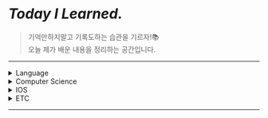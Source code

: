 # *Today I Learned.*
>기억만하지말고 기록도하는 습관을 기르자!📚 <br>오늘 제가 배운 내용을 정리하는 공간입니다.<br>



---

<details>
  <summary>Language</summary>
  <ul>
    <li>
    <details>
      <summary><a href="Language/clang" target="_blank">C/C++</a></summary>
        <ul>
        </ul>
      </details>
      <details>
      <summary><a href="Language/Swift.md" target="_blank">Swift</a></summary>
        <ul>
          <li><a href="Language/Swift.md#aboutswift" target="_blank">About Swift</a></li>
          <li><a href="Language/Swift.md#token" target="_blank">Token, Expressions, Statements</a></li>
          <li><a href="Language/Swift.md#literal" target="_blank">Literal, Identifier, Keyword</a></li>
          <li><a href="Language/Swift.md#compile" target="_blank">Compile, Link, Run</a></li>
          <li><a href="Language/Swift.md#special" target="_blank">Special Characters</a></li>
          <li><a href="Language/Swift.md#citizen" target="_blank">First Class Citizen</a></li>
          <li><a href="Language/Swift.md#naming" target="_blank">Naming Convention</a></li>
          <li><a href="Language/Swift.md#scope" target="_blank">Scope</a></li>
          <li><a href="Language/Swift.md#overflowoperator" target="_blank">Overflow Operator</a></li>
          <li><a href="Language/Swift.md#shortcircuit" target="_blank">Short-circuit Evaluation</a></li>
          <li><a href="Language/Swift.md#valuebindings" target="_blank">Value Bindings In Switch</a></li>
          <li><a href="Language/Swift.md#labeledstatements" target="_blank">Labeled Statements</a></li>
          <li>String</li>
          <ul>
            <li><a href="Language/Swift.md#StringIndices" target="_blank">String Indices</a></li>
            <li><a href="Language/Swift.md#Substring" target="_blank">Substring</a></li>
            <li><a href="Language/Swift.md#StringEditing" target="_blank">String Editing</a></li>
            <li><a href="Language/Swift.md#ComparingStrings" target="_blank">Comparing Strings</a></li>
            <li><a href="Language/Swift.md#StringSearching" target="_blank">String Searching</a></li>
            <li><a href="Language/Swift.md#CharacterSet" target="_blank">Character Set</a></li>
          </ul>
          <li>Optional</li>
          <ul>
            <li><a href="Language/Swift.md#optional" target="_blank">Optionals</a></li>
            <li><a href="Language/Swift.md#optionalbinding" target="_blank">Optional Binding</a></li>
            <li><a href="Language/Swift.md#nil-coalescingoperator" target="_blank">Nil-Coalescing Operator</a></li>
            <li><a href="Language/Swift.md#OptionalChaining" target="_blank">Optional Chaining</a></li>
          </ul>
          <li>Function</li>
          <ul>
            <li><a href="Language/Swift.md#VariadicParameters" target="_blank">Variadic Parameters</a></li>
            <li><a href="Language/Swift.md#In-OutParameters" target="_blank">In-Out Parameters</a></li>
            <li><a href="Language/Swift.md#ImplicitReturn" target="_blank">Implicit Return</a></li>
          </ul>
          <li>Closure</li>
          <ul>
            <li><a href="Language/Swift.md#SyntaxOptimization" target="_blank">Syntax Optimization</a></li>
            <li><a href="Language/Swift.md#EscapingClosure" target="_blank">Escaping Closure</a></li>
          </ul>
          <li>Collection</li>
          <ul>
            <li><a href="Language/Swift.md#Set" target="_blank">Set</a></li>
            <li><a href="Language/Swift.md#IteratingCollections" target="_blank">Iterating Collections</a></li>
            <li><a href="Language/Swift.md#KeyValuePair" target="_blank">KeyValuePair</a></li>
          </ul>
          <li>Enumeration</li>
          <ul>
            <li><a href="Language/Swift.md#EnumerationType" target="_blank">Enumeration Type</a></li>
            <li><a href="Language/Swift.md#RawValues" target="_blank">RawValues</a></li>
            <li><a href="Language/Swift.md#AssociatedValues" target="_blank">Associated Values</a></li>
            <li><a href="Language/Swift.md#Enumerationcasepattern" target="_blank">Enumeration case pattern</a></li>
          </ul>
          <li><a href="Language/Swift.md#structvsclass" target="_blank">Struct와 Class의 차이</a></li>
        </ul>
      </details>
    </li>
  </ul>
</details>
<details>
  <summary>Computer Science</summary>
  <ul>
    <li>
    <details>
      <summary><a href="CS/CS.md" target="_blank">자료구조와 알고리즘</a></summary>
        <ul>
          <li><a href="CS/CS.md#개요" target="_blank">자료구조의 개요</a></li>
          <li><a href="CS/CS.md#연결리스트" target="_blank">연결 리스트</a></li>
          <li><a href="CS/CS.md#양방향연결리스트" target="_blank">양방향 연결 리스트</a></li>
          <li><a href="CS/CS.md#스택" target="_blank">스택</a></li>
          <li><a href="CS/CS.md#큐" target="_blank">큐</a></li>
          <li><a href="CS/CS.md#선택정렬과삽입정렬" target="_blank">선택 정렬과 삽입 정렬</a></li>
          <li><a href="CS/CS.md#퀵정렬" target="_blank">퀵 정렬</a></li>
          <li><a href="CS/CS.md#계수정렬" target="_blank">계수 정렬</a></li>
          <li><a href="CS/CS.md#기수정렬" target="_blank">기수 정렬</a></li>
        </ul>
      </details>
    </li>
  </ul>
</details>
<details>
  <summary>IOS</summary>
  <ul>
    <li>
      <details>
      <summary><a href="IOS/IOS.md" target="_blank">IOS</a></summary>
        <ul>
          <li><a href="IOS/IOS.md#appprojectfile" target="_blank">AppProject File</a></li>
          <li><a href="IOS/IOS.md#infoplist" target="_blank">Info.plist</a></li>
          <li><a href="IOS/IOS.md#sboverview" target="_blank">StoryBoard OverView</a></li>
          <li><a href="IOS/IOS.md#autolayout" target="_blank">AutoLayout</a></li>
          <li><a href="IOS/IOS.md#applifecycle" target="_blank">Application Life Cycle</a></li>
          <li><a href="IOS/IOS.md#vclifecycle" target="_blank">ViewController Life Cycle</a></li>
          <li><a href="IOS/IOS.md#webView" target="_blank">WebView</a></li>
          <li><a href="IOS/IOS.md#networking" target="_blank">Networking in IOS</a></li>
        </ul>
      </details>
    </li>
  </ul>
</details>
<details>
  <summary>ETC</summary>
  <ul>
    <li>
      <details>
      <summary><a href="ETC/개발용어.md" target="_blank">개발용어</a></summary>
        <ul>
          <li><a href="ETC/개발용어.md#severless" target="_blank">Sever Less</a></li>
          <li><a href="ETC/개발용어.md#libraryvsframework" target="_blank">라이브러리 VS 프레임워크</a></li>
        </ul>
      </details>
      <details>
      <summary><a href="ETC/Error.md" target="_blank">Error</a></summary>
        <ul>
          <li><a href="ETC/Error.md#xcodesimulatornon" target="_blank">xcode 시뮬레이터 안보일 때</a></li>
          <li><a href="ETC/Error.md#sourcetreedir" target="_blank">sourceTree 하위 폴더 인식 못할 때</a></li>
          <li><a href="ETC/Error.md#WKWebView" target="_blank">WKWebView</a></li>
        </ul>
      </details>
      <details>
      <summary><a href="ETC/Tip.md" target="_blank">Tip</a></summary>
        <ul>
          <li><a href="ETC/Tip.md#경력관리" target="_blank">경력관리</a></li>
          <li><a href="ETC/Tip.md#같이일" target="_blank">같이 일 하고 싶은 사람</a></li>
          <li><a href="ETC/Tip.md#맥북한영키" target="_blank">맥북 한영키 딜레이 줄이기</a></li>
          <li><a href="ETC/Tip.md#소스트리비밀번호" target="_blank">SourceTree 비밀번호 변경하는 방법</a></li>
          <li><a href="ETC/Tip.md#stackedit" target="_blank">마크다운 에디터 stackEdit</a></li>
        </ul>
      </details>
    </li>
  </ul>
</details>

---

